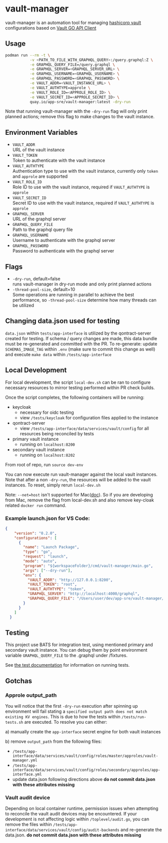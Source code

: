 # vault-manager

vault-manager is an automation tool for managing [hashicorp vault](https://github.com/hashicorp/vault) configurations based on [Vault GO API Client](https://github.com/hashicorp/vault/tree/master/api)

## Usage

```bash
podman run --rm -t \
           -v <PATH_TO_FILE_WITH_GRAPHQL_QUERY>:/query.graphql:Z \
           -e GRAPHQL_QUERY_FILE=/query.graphql \
           -e GRAPHQL_SERVER=<GRAPHQL_SERVER_URL> \
           -e GRAPHQL_USERNAME=<GRAPHQL_USERNAME> \
           -e GRAPHQL_PASSWORD=<GRAPHQL_PASSWORD> \
           -e VAULT_ADDR=<VAULT_INSTANCE_URL> \
           -e VAULT_AUTHTYPE=approle \
           -e VAULT_ROLE_ID=<APPROLE_ROLE_ID> \
           -e VAULT_SECRET_ID=<APPROLE_SECRET_ID> \
           quay.io/app-sre/vault-manager:latest -dry-run
```

Note that running vault-manager with the `-dry-run` flag will only print planned actions;
remove this flag to make changes to the vault instance.

## Environment Variables

- `VAULT_ADDR`<br>
URL of the vault instance
- `VAULT_TOKEN`<br>
Token to authenticate with the vault instance
- `VAULT_AUTHTYPE`<br>
Authentication type to use with the vault instance, currently only `token` and `approle` are supported
- `VAULT_ROLE_ID`<br>
Role ID to use with the vault instance, required if `VAULT_AUTHTYPE` is `approle`
- `VAULT_SECRET_ID`<br>
Secret ID to use with the vault instance, required if `VAULT_AUTHTYPE` is `approle`
- `GRAPHQL_SERVER`<br>
URL of the graphql server
- `GRAPHQL_QUERY_FILE`<br>
Path to the graphql query file
- `GRAPHQL_USERNAME`<br>
Username to authenticate with the graphql server
- `GRAPHQL_PASSWORD`<br>
Password to authenticate with the graphql server

## Flags

- `-dry-run`, default=false<br>
runs vault-manager in dry-run mode and only print planned actions
- `-thread-pool-size`, default=10<br>
Some operations are running in parallel to achieve the best performance,
so `-thread-pool-size` determine how many threads can be utilized

## Changing data.json used for testing

`data.json` within `tests/app-interface` is utilized by the qontract-server created for testing. If schema / query changes are made, this data bundle must be re-generated and committed with the PR. To re-generate: update `SCHEMAS_IMAGE_TAG` within `.env` (make sure to commit this change as well) and execute `make data` within `/tests/app-interface`

## Local Development

For local development, the script `local-dev.sh` can be ran to configure necessary resources to mirror testing performed within PR check builds.

Once the script completes, the following containers will be running:
* keycloak
    * necessary for oidc testing
    * view `/tests/keycloak` for configuration files applied to the instance
* qontract-server
    * view `/tests/app-interface/data/services/vault/config` for all resources being reconciled by tests
* primary vault instance
    * running on `localhost:8200`
* secondary vault instance
    * running on `localhost:8202`

From root of repo, run `source dev-env`

You can now execute run vault-manager against the local vault instances. Note that after a non `-dry-run`, the resources will be added to the vault instances. To reset, simply rerun `local-dev.sh`

Note: `--net=host` isn't supported for Mac([doc](https://docs.docker.com/network/drivers/host/)). So if you are developing from Mac, remove the flag from local-dev.sh and also remove key-cloak related `docker run` command.

### Example launch.json for VS Code:

```json
{
    "version": "0.2.0",
    "configurations": [
      {
        "name": "Launch Package",
        "type": "go",
        "request": "launch",
        "mode": "auto",
        "program": "${workspaceFolder}/cmd/vault-manager/main.go",
        "args": ["--dry-run"],
        "env": {
          "VAULT_ADDR": "http://127.0.0.1:8200",
          "VAULT_TOKEN": "root",
          "VAULT_AUTHTYPE": "token",
          "GRAPHQL_SERVER": "http://localhost:4000/graphql",
          "GRAPHQL_QUERY_FILE": "/Users/user/dev/app-sre/vault-manager/query.graphql"
        }
      }
    ]
  }
```

## Testing

This project use BATS for integration test, using mentioned primary and secondary vault instance. You can debug them by point environment variable `GRAPHQL_QUERY_FILE` to the .graphql under /fixtures.

See [the test documentation](tests/README.md) for information on running tests.

## Gotchas

### Approle output_path

You will notice that the first `-dry-run` execution after spinning up environment will fail stating a `specified output path does not match existing KV engines`. This is due to how the tests within `/tests/run-tests.sh` are executed.
To resolve you can either:

a) manually create the `app-interface` secret engine for both vault instances

b) remove `output_path` from the following files:
* `/tests/app-interface/data/services/vault/config/roles/master/approles/vault-manager.yml`
* `/tests/app-interface/data/services/vault/config/roles/secondary/approles/app-interface.yml`
* update data.json following directions above **do not commit data.json with these attributes missing**

### Vault audit device

Depending on local container runtime, permission issues when attempting to reconcile the vault audit devices may be encountered. If your development is not affecting logic within `/toplevel/audit.go`, you can remove the files within `/tests/app-interface/data/services/vault/config/audit-backends` and re-generate the data.json. **do not commit data.json with these attributes missing**
